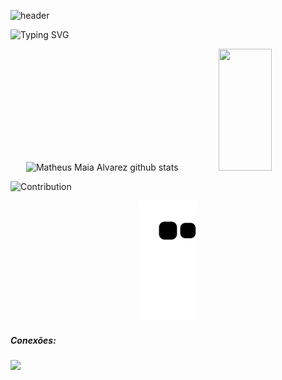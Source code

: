 ![header](https://user-images.githubusercontent.com/88558377/203437748-6b1008d0-0d40-43d6-b3d5-9e96fc6674ea.gif)

![Typing SVG](https://readme-typing-svg.herokuapp.com/?color=00bfbf&size=35&center=true&vCenter=true&width=1000&lines=Olá,+Meu+Nome+é+Bruno+Almeida;)

<div align="center">  
 
  <img width="49%" height="195px" src="https://github-readme-stats.vercel.app/api?username=BeyondtimeX&show_icons=true&count_private=true&hide_border=true&title_color=00bfbf&icon_color=00bfbf&text_color=c9d1d9&bg_color=0d1117" alt="Matheus Maia Alvarez github stats" /> 

 
  <img width="41%" height="195px" src="https://github-readme-stats.vercel.app/api/top-langs/?username=BeyondtimeX&layout=compact&hide_border=true&title_color=00bfbf&text_color=00bfbf&bg_color=0d1117" />
 
</div>

![Contribution](https://activity-graph.herokuapp.com/graph?username=BeyondtimeX&theme=gotham&hide_border=true&area=true)

 <div align="center">
  
  ![Snake animation](https://github.com/BeyondtimeX/BeyondtimeX/blob/output/github-contribution-grid-snake.svg)
 
</div>

   <h5 align="left">Conexões:</h5>

  <a href="https://www.linkedin.com/in/brunodesouzaalmeida" target="_blank"><img src="https://img.shields.io/badge/LinkedIn-0077B5?style=for-the-badge&logo=linkedin&logoColor=white" target="_blank"></a> 
   

  

  


 














